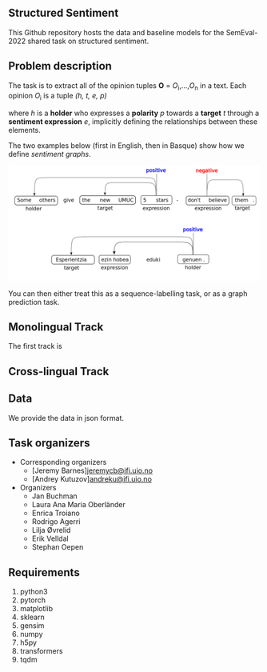 ## Structured Sentiment

This Github repository hosts the data and baseline models for the SemEval-2022 shared task on structured sentiment.

## Problem description

The task is to extract all of the opinion tuples **O** = *O*<sub>i</sub>,...,*O*<sub>n</sub> in a text. Each opinion *O*<sub>i</sub> is a tuple *(h, t, e, p)*

where *h* is a **holder** who expresses a **polarity** *p* towards a **target** *t* through a **sentiment expression** *e*, implicitly defining the relationships between these elements.

The two examples below (first in English, then in Basque) show how we define *sentiment graphs*.

![multilingual example](./figures/multi_sent_graph.png)

You can then either treat this as a sequence-labelling task, or as a graph prediction task.

## Monolingual Track
The first track is

## Cross-lingual Track

## Data

We provide the data in json format.


## Task organizers

* Corresponding organizers
    * [Jeremy Barnes]<jeremycb@ifi.uio.no>
    * [Andrey Kutuzov]<andreku@ifi.uio.no>
* Organizers
    * Jan Buchman
    * Laura Ana Maria Oberländer
    * Enrica Troiano
    * Rodrigo Agerri
    * Lilja Øvrelid
    * Erik Velldal
    * Stephan Oepen

## Requirements

1. python3
2. pytorch
3. matplotlib
4. sklearn
5. gensim
6. numpy
7. h5py
8. transformers
9. tqdm


